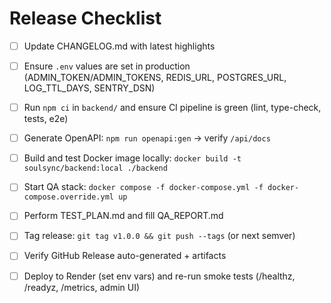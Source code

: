 # Release Checklist

- [ ] Update CHANGELOG.md with latest highlights
- [ ] Ensure `.env` values are set in production (ADMIN_TOKEN/ADMIN_TOKENS, REDIS_URL, POSTGRES_URL, LOG_TTL_DAYS, SENTRY_DSN)
- [ ] Run `npm ci` in `backend/` and ensure CI pipeline is green (lint, type-check, tests, e2e)
- [ ] Generate OpenAPI: `npm run openapi:gen` → verify `/api/docs`
- [ ] Build and test Docker image locally: `docker build -t soulsync/backend:local ./backend`
- [ ] Start QA stack: `docker compose -f docker-compose.yml -f docker-compose.override.yml up`
- [ ] Perform TEST_PLAN.md and fill QA_REPORT.md
- [ ] Tag release: `git tag v1.0.0 && git push --tags` (or next semver)
- [ ] Verify GitHub Release auto-generated + artifacts
- [ ] Deploy to Render (set env vars) and re-run smoke tests (/healthz, /readyz, /metrics, admin UI)

